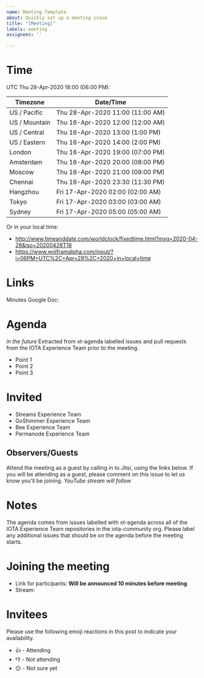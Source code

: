 ```yaml
---
name: Meeting Template
about: Quickly set up a meeting issue
title: "[Meeting]"
labels: meeting
assignees: ''

---
```


# Time
UTC Thu 28-Apr-2020 18:00 (06:00 PM):

Timezone | Date/Time
-- | --
US / Pacific | Thu 28-Apr-2020 11:00 (11:00 AM)
US / Mountain | Thu 16-Apr-2020 12:00 (12:00 AM)
US / Central | Thu 16-Apr-2020 13:00 (1:00 PM)
US / Eastern | Thu 16-Apr-2020 14:00 (2:00 PM)
London | Thu 16-Apr-2020 19:00 (07:00 PM)
Amsterdam | Thu 16-Apr-2020 20:00 (08:00 PM)
Moscow | Thu 16-Apr-2020 21:00 (09:00 PM)
Chennai | Thu 16-Apr-2020 23:30 (11:30 PM)
Hangzhou | Fri 17-Apr-2020 02:00 (02:00 AM)
Tokyo | Fri 17-Apr-2020 03:00 (03:00 AM)
Sydney | Fri 17-Apr-2020 05:00 (05:00 AM)

Or in your local time:

* http://www.timeanddate.com/worldclock/fixedtime.html?msg=2020-04-28&iso=20200428T18
* https://www.wolframalpha.com/input/?i=06PM+UTC%2C+Apr+28%2C+2020+in+local+time

# Links

Minutes Google Doc: <Insert Google Doc Link>

# Agenda

_in the future_ Extracted from xt-agenda labelled issues and pull requests from the IOTA Experience Team prior to the meeting.

* Point 1
* Point 2
* Point 3

# Invited

* Streams Experience Team
* GoShimmer Experience Team
* Bee Experience Team
* Permanode Experience Team

## Observers/Guests

Attend the meeting as a guest by calling in to Jitsi, using the links below. If you will be attending as a guest, please comment on this issue to let us know you'll be joining.
_YouTube stream will follow_

# Notes

The agenda comes from issues labelled with xt-agenda across all of the IOTA Experience Team repositories in the iota-community org. Please label any additional issues that should be on the agenda before the meeting starts.

# Joining the meeting

* Link for participants: **Will be announced 10 minutes before meeting**
* Stream: <TBA>

# Invitees

Please use the following emoji reactions in this post to indicate your
availability.

* :+1: - Attending
* :-1: - Not attending
* :confused: - Not sure yet
